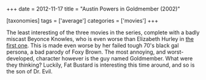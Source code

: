 +++
date = 2012-11-17
title = "Austin Powers in Goldmember (2002)"

[taxonomies]
tags = ['average']
categories = ['movies']
+++

The least interesting of the three movies in the series, complete with a
badly miscast Beyonce Knowles, who is even worse than Elizabeth Hurley
in [the first one]. This is made even worse by her failed tough 70's
black gal persona, a bad parody of Foxy Brown. The most annoying, and
worst-developed, character however is the guy named Goldmember. What
were they thinking? Luckily, Fat Bustard is interesting this time
around, and so is the son of Dr. Evil.

  [the first one]: http://tshepang.net/austin-powers-international-man-of-mystery-1997
